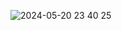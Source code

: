 ![2024-05-20 23 40 25](https://github.com/YamamotoDesu/StackedCardsView/assets/47273077/2f3a7f7a-f2a9-4ad8-a5d4-9fc35b5a53d2)
